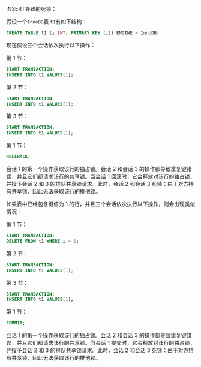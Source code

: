 INSERT导致的死锁：

假设一个`InnoDB`表 `t1`有如下结构：

```sql
CREATE TABLE t1 (i INT, PRIMARY KEY (i)) ENGINE = InnoDB;
```

现在假设三个会话依次执行以下操作：

第 1 节：

```sql
START TRANSACTION;
INSERT INTO t1 VALUES(1);
```

第 2 节：

```sql
START TRANSACTION;
INSERT INTO t1 VALUES(1);
```

第 3 节：

```sql
START TRANSACTION;
INSERT INTO t1 VALUES(1);
```

第 1 节：

```sql
ROLLBACK;
```

会话 1 的第一个操作获取该行的独占锁。会话 2 和会话 3 的操作都导致重复键错误，并且它们都请求该行的共享锁。当会话 1 回滚时，它会释放对该行的独占锁，并授予会话 2 和 3 的排队共享锁请求。此时，会话 2 和会话 3 死锁：由于对方持有共享锁，因此无法获取该行的排他锁。



如果表中已经包含键值为 1 的行，并且三个会话依次执行以下操作，则会出现类似情况：

第 1 节：

```sql
START TRANSACTION;
DELETE FROM t1 WHERE i = 1;
```

第 2 节：

```sql
START TRANSACTION;
INSERT INTO t1 VALUES(1);
```

第 3 节：

```sql
START TRANSACTION;
INSERT INTO t1 VALUES(1);
```

第 1 节：

```sql
COMMIT;
```

会话 1 的第一个操作获取该行的独占锁。会话 2 和会话 3 的操作都导致重复键错误，并且它们都请求该行的共享锁。当会话 1 提交时，它会释放对该行的独占锁，并授予会话 2 和 3 的排队共享锁请求。此时，会话 2 和会话 3 死锁：由于对方持有共享锁，因此无法获取该行的排他锁。

